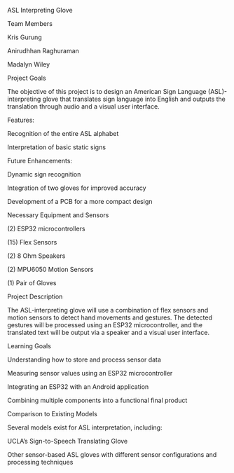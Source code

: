 ASL Interpreting Glove

Team Members

Kris Gurung

Anirudhhan Raghuraman

Madalyn Wiley

Project Goals

The objective of this project is to design an American Sign Language (ASL)-interpreting glove that translates sign language into English and outputs the translation through audio and a visual user interface.

Features:

Recognition of the entire ASL alphabet

Interpretation of basic static signs

Future Enhancements:

Dynamic sign recognition

Integration of two gloves for improved accuracy

Development of a PCB for a more compact design

Necessary Equipment and Sensors

(2) ESP32 microcontrollers

(15) Flex Sensors

(2) 8 Ohm Speakers

(2) MPU6050 Motion Sensors

(1) Pair of Gloves

Project Description

The ASL-interpreting glove will use a combination of flex sensors and motion sensors to detect hand movements and gestures. The detected gestures will be processed using an ESP32 microcontroller, and the translated text will be output via a speaker and a visual user interface.

Learning Goals

Understanding how to store and process sensor data

Measuring sensor values using an ESP32 microcontroller

Integrating an ESP32 with an Android application

Combining multiple components into a functional final product

Comparison to Existing Models

Several models exist for ASL interpretation, including:

UCLA’s Sign-to-Speech Translating Glove

Other sensor-based ASL gloves with different sensor configurations and processing techniques
